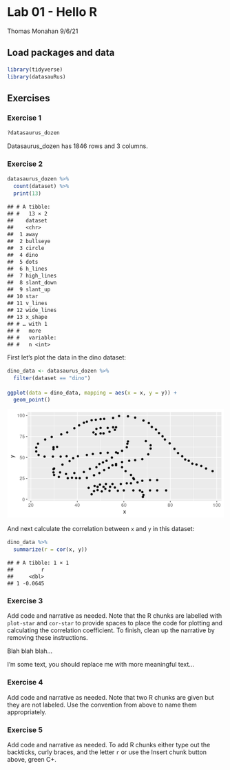 Lab 01 - Hello R
================
Thomas Monahan
9/6/21

## Load packages and data

``` r
library(tidyverse) 
library(datasauRus)
```

## Exercises

### Exercise 1

``` r
?datasaurus_dozen
```

Datasaurus\_dozen has 1846 rows and 3 columns.

### Exercise 2

``` r
datasaurus_dozen %>%
  count(dataset) %>%
  print(13)
```

    ## # A tibble:
    ## #   13 × 2
    ##    dataset   
    ##    <chr>     
    ##  1 away      
    ##  2 bullseye  
    ##  3 circle    
    ##  4 dino      
    ##  5 dots      
    ##  6 h_lines   
    ##  7 high_lines
    ##  8 slant_down
    ##  9 slant_up  
    ## 10 star      
    ## 11 v_lines   
    ## 12 wide_lines
    ## 13 x_shape   
    ## # … with 1
    ## #   more
    ## #   variable:
    ## #   n <int>

First let’s plot the data in the dino dataset:

``` r
dino_data <- datasaurus_dozen %>%
  filter(dataset == "dino")

ggplot(data = dino_data, mapping = aes(x = x, y = y)) +
  geom_point()
```

![](lab-01_files/figure-gfm/plot-dino-1.png)<!-- -->

And next calculate the correlation between `x` and `y` in this dataset:

``` r
dino_data %>%
  summarize(r = cor(x, y))
```

    ## # A tibble: 1 × 1
    ##         r
    ##     <dbl>
    ## 1 -0.0645

### Exercise 3

Add code and narrative as needed. Note that the R chunks are labelled
with `plot-star` and `cor-star` to provide spaces to place the code for
plotting and calculating the correlation coefficient. To finish, clean
up the narrative by removing these instructions.

Blah blah blah…

I’m some text, you should replace me with more meaningful text…

### Exercise 4

Add code and narrative as needed. Note that two R chunks are given but
they are not labeled. Use the convention from above to name them
appropriately.

### Exercise 5

Add code and narrative as needed. To add R chunks either type out the
backticks, curly braces, and the letter `r` or use the Insert chunk
button above, green C+.
